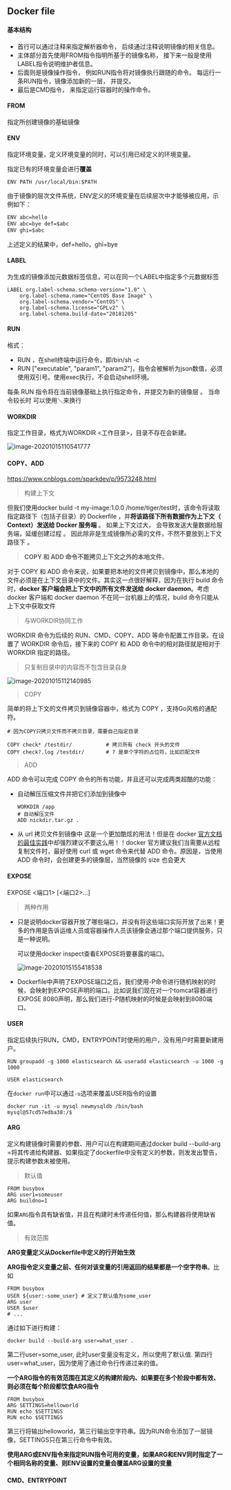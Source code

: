 ## Docker file

#### 基本结构

- 首行可以通过注释来指定解析器命令， 后续通过注释说明镜像的相关信息。 
- 主体部分首先使用FROM指令指明所基于的镜像名称， 接下来一般是使用LABEL指令说明维护者信息。
- 后面则是镜像操作指令， 例如RUN指令将对镜像执行跟随的命令。 每运行一条RUN指令，镜像添加新的一层， 并提交。 
- 最后是CMD指令， 来指定运行容器时的操作命令。  

#### FROM

指定所创建镜像的基础镜像

#### ENV

指定环境变量，定义环境变量的同时，可以引用已经定义的环境变量。

指定已有的环境变量会进行**覆盖**

~~~shell
ENV PATH /usr/local/bin:$PATH
~~~

由于镜像的层次文件系统，ENV定义的环境变量在后续层次中才能够被应用，示例如下：

```html
ENV abc=hello
ENV abc=bye def=$abc
ENV ghi=$abc
```

上述定义的结果中，def=hello，ghi=bye

#### LABEL

为生成的镜像添加元数据标签信息，可以在同一个LABEL中指定多个元数据标签

~~~shell
LABEL org.label-schema.schema-version="1.0" \
    org.label-schema.name="CentOS Base Image" \
    org.label-schema.vendor="CentOS" \
    org.label-schema.license="GPLv2" \
    org.label-schema.build-date="20181205"
~~~



#### RUN

格式：

- RUN <command>，在shell终端中运行命令，即/bin/sh -c
- RUN ["executable", "param1", "param2"]，指令会被解析为json数值，必须使用双引号。使用exec执行，不会启动shell环境。

每条 RUN 指令将在当前镜像基础上执行指定命令，并提交为新的镜像层 。 当命令较长时
可以使用＼来换行  

#### WORKDIR

指定工作目录，格式为WORKDIR <工作目录>，目录不存在会新建。

![image-20201015110541777](img/image-20201015110541777.png)



#### COPY、ADD

https://www.cnblogs.com/sparkdev/p/9573248.html

> 构建上下文

但我们使用docker build -t my-image:1.0.0 /home/tiger/test时，该命令将读取指定路径下（包括子目录）的 Dockerfile ，并**将该路径下所有数据作为上下文（ Context）发送给 Docker 服务端** 。 如果上下文过大， 会导致发送大量数据给服务端，延缓创建过程 。 因此除非是生成镜像所必需的文件，不然不要放到上下文路径下 。 

> **COPY 和 ADD 命令不能拷贝上下文之外的本地文件**。

对于 COPY 和 ADD 命令来说，如果要把本地的文件拷贝到镜像中，那么本地的文件必须是在上下文目录中的文件。其实这一点很好解释，因为在执行 build 命令时，**docker 客户端会把上下文中的所有文件发送给 docker daemon**。考虑 docker 客户端和 docker daemon 不在同一台机器上的情况，build 命令只能从上下文中获取文件

> 与WORKDIR协同工作

WORKDIR 命令为后续的 RUN、CMD、COPY、ADD 等命令配置工作目录。在设置了 WORKDIR 命令后，接下来的 COPY 和 ADD 命令中的相对路径就是相对于 WORKDIR 指定的路径。



> 只复制目录中的内容而不包含目录自身

![image-20201015112140985](img/image-20201015112140985.png)

> COPY

简单的将上下文的文件拷贝到镜像容器中，格式为 COPY <src> <dest>，支持Go风格的通配符。

~~~shell
# 因为COPY只拷贝文件而不拷贝目录，需要自己指定目录

COPY check* /testdir/           # 拷贝所有 check 开头的文件
COPY check?.log /testdir/       # ? 是单个字符的占位符，比如匹配文件
~~~

> ADD

ADD 命令可以完成 COPY 命令的所有功能，并且还可以完成两类超酷的功能：

- 自动解压压缩文件并把它们添加到镜像中

  ```shell
  WORKDIR /app
  # 自动解压文件
  ADD nickdir.tar.gz .
  ```

- 从 url 拷贝文件到镜像中
  这是一个更加酷炫的用法！但是在 docker [官方文档的最佳实践](https://docs.docker.com/develop/develop-images/dockerfile_best-practices/#add-or-copy)中却强烈建议不要这么用！！docker 官方建议我们当需要从远程复制文件时，最好使用 curl 或 wget 命令来代替 ADD 命令。原因是，当使用 ADD 命令时，会创建更多的镜像层，当然镜像的 size 也会更大

#### EXPOSE

EXPOSE <端口1> [<端口2>...]

> 两种作用

- 只是说明docker容器开放了哪些端口，并没有将这些端口实际开放了出来！更多的作用是告诉运维人员或容器操作人员该镜像会通过那个端口提供服务，只是一种说明。

  可以使用docker inspect查看EXPOSE将要暴露的端口。

  ![image-20201015155418538](img/image-20201015155418538.png)

- Dockerfile中声明了EXPOSE端口之后，我们使用-P命令进行随机映射的时候，会映射到EXPOSE声明的端口。比如说我们现在对一个tomcat容器进行EXPOSE 8080声明，那么我们进行-P随机映射的时候是会映射到8080端口。



#### USER

指定后续执行RUN，CMD，ENTRYPOINT时使用的用户，没有用户时需要新建用户。

~~~shell
RUN groupadd -g 1000 elasticsearch && useradd elasticsearch -u 1000 -g 1000

USER elasticsearch
~~~

在`docker run`中可以通过`-u`选项来覆盖USER指令的设置

~~~shell
docker run -it -u mysql newmysqldb /bin/bash
mysql@57cd57edba38:/$
~~~



#### ARG

定义构建镜像时需要的参数、用户可以在构建期间通过docker build --build-arg <varname>=<value>将其传递给构建器、如果指定了dockerfile中没有定义的参数，则发发出警告，提示构建参数未被使用。

> 默认值

~~~shell
FROM busybox
ARG user1=someuser
ARG buildno=1
~~~

如果`ARG`指令具有缺省值，并且在构建时未传递任何值，那么构建器将使用缺省值。

> 有效范围

**ARG变量定义从Dockerfile中定义的行开始生效**

**ARG指令定义变量之前、任何对该变量的引用返回的结果都是一个空字符串**。比如

~~~shell
FROM busybox
USER ${user:-some_user} # 定义了默认值为some_user
ARG user
USER $user
# ...
~~~

通过如下进行构建：

~~~shell
docker build --build-arg user=what_user .
~~~

第二行user=some_user, 此时user变量没有定义，所以使用了默认值. 第四行user=what_user，因为使用了通过命令行传递过来的值。



**一个ARG指令的有效范围在其定义的构建阶段内、如果要在多个阶段中都有效、则必须在每个阶段都饮食ARG指令**

```
FROM busybox
ARG SETTINGS=helloworld
RUN echo $SETTINGS
RUN echo $SETTINGS
```

第三行将输出helloworld，第三行输出空字符串。因为RUN命令添加了一层镜像，SETTINGS只在第三行命令中有效。

**使用ARG或ENV指令来指定RUN指令可用的变量，如果ARG和ENV同时指定了一个相同名称的变量、则ENV设置的变量会覆盖ARG设置的变量**



#### CMD、ENTRYPOINT

